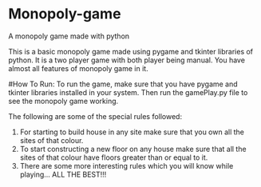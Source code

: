 # Monopoly-game
A monopoly game made with python

This is a basic monopoly game made using pygame and tkinter libraries of python. It is a two player game with both player being manual. You have almost all features of monopoly game in it.

#How To Run:
To run the game, make sure that you have pygame and tkinter libraries installed in your system.
Then run the gamePlay.py file to see the monopoly game working.


The following are some of the special rules followed:
1. For starting to build house in any site make sure that you own all the sites of that colour. 
2. To start constructing a new floor on any house make sure that all the sites of that colour have floors greater than or equal to it.
3. There are some more interesting rules which you will know while playing... 
ALL THE BEST!!!


